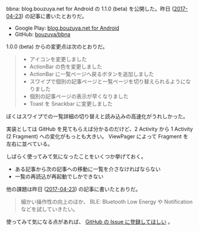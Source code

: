bbna: blog.bouzuya.net for Android の 1.1.0 (beta) を公開した。昨日 ([2017-04-23][]) の記事に書いたとおりだ。

- Google Play: [blog.bouzuya.net for Android](https://play.google.com/store/apps/details?id=net.bouzuya.blog)
- GitHub: [bouzuya/bbna][]

1.0.0 (beta) からの変更点は次のとおりだ。

> - アイコンを変更しました
> - ActionBar の色を変更しました
> - ActionBar に一覧ページへ戻るボタンを追加しました
> - スワイプで個別の記事ページと一覧ページを切り替えられるようになりました
> - 個別の記事ページの表示が早くなりました
> - Toast を Snackbar に変更しました

ぼくはスワイプでの一覧詳細の切り替えと読み込みの高速化がうれしかった。

実装としては GitHub を見てもらえば分かるのだけど、2 Activity から 1 Activity (2 Fragment) への変化がもっとも大きい。 ViewPager によって Fragment を左右に並べている。

しばらく使ってみて気になったことをいくつか挙げておく。

- ある記事から次の記事への移動に一覧を介さなければならない
- 一覧の再読込が再起動でしかできない

他の課題は昨日 ([2017-04-23][]) の記事に書いたとおりだ。

> 細かい操作性の向上のほか、 BLE: Bluetooth Low Energy や Notification などを試していきたい。

使ってみて気になる点があれば、 [GitHub の Issue に登録してほしい](https://github.com/bouzuya/bbna/issues/new) 。

[2017-04-23]: http://blog.bouzuya.net/2017/04/23/
[bouzuya/bbna]: https://github.com/bouzuya/bbna

